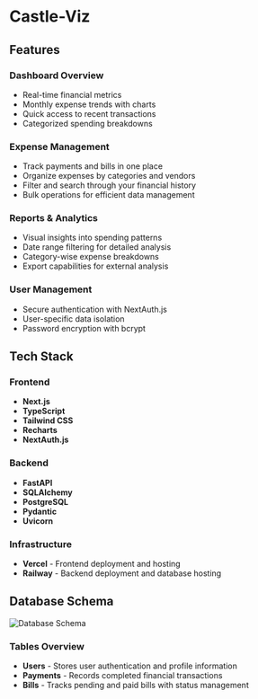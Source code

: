 # Castle-Viz


## Features

### Dashboard Overview
- Real-time financial metrics
- Monthly expense trends with charts
- Quick access to recent transactions
- Categorized spending breakdowns

### Expense Management
- Track payments and bills in one place
- Organize expenses by categories and vendors
- Filter and search through your financial history
- Bulk operations for efficient data management

### Reports & Analytics
- Visual insights into spending patterns
- Date range filtering for detailed analysis
- Category-wise expense breakdowns
- Export capabilities for external analysis

### User Management
- Secure authentication with NextAuth.js
- User-specific data isolation
- Password encryption with bcrypt

## Tech Stack

### Frontend
- **Next.js**
- **TypeScript**
- **Tailwind CSS** 
- **Recharts** 
- **NextAuth.js**

### Backend
- **FastAPI**
- **SQLAlchemy**
- **PostgreSQL** 
- **Pydantic** 
- **Uvicorn**

### Infrastructure
- **Vercel** - Frontend deployment and hosting
- **Railway** - Backend deployment and database hosting

## Database Schema

![Database Schema](https://drive.google.com/uc?export=view&id=1gB3INhMJSI_o13OASkb37O8P6xM2lANc)

### Tables Overview

- **Users** - Stores user authentication and profile information
- **Payments** - Records completed financial transactions
- **Bills** - Tracks pending and paid bills with status management